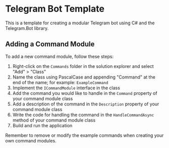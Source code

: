 # Telegram Bot Template

This is a template for creating a modular Telegram bot using C# and the Telegram.Bot library.

## Adding a Command Module

To add a new command module, follow these steps:

1. Right-click on the `Commands` folder in the solution explorer and select "Add" > "Class"
2. Name the class using PascalCase and appending "Command" at the end of the name; for example: `ExampleCommand`
3. Implement the `ICommandModule` interface in the class
4. Add the command you would like to handle in the `Command` property of your command module class
5. Add a description of the command in the `Description` property of your command module class
6. Write the code for handling the command in the `HandleCommandAsync` method of your command module class
7. Build and run the application

Remember to remove or modify the example commands when creating your own command modules.
